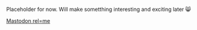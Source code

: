 Placeholder for now. Will make sometthing interesting and exciting later 😸

<a rel="me" href="https://retro.pizza/@LastContinue">Mastodon rel=me</a>

<!---
LastContinue/LastContinue is a ✨ special ✨ repository because its `README.md` (this file) appears on your GitHub profile.
You can click the Preview link to take a look at your changes.
--->
